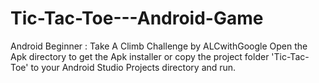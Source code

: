 # Tic-Tac-Toe---Android-Game
Android Beginner : Take A Climb Challenge by ALCwithGoogle
Open the Apk directory to get the Apk installer or copy the project folder 'Tic-Tac-Toe' to your Android Studio Projects directory and run.